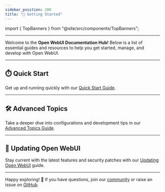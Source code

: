 ```yaml
---
sidebar_position: 200
title: "🚀 Getting Started"
---
```


import { TopBanners } from "@site/src/components/TopBanners";

<TopBanners />

--- 

Welcome to the **Open WebUI Documentation Hub!** Below is a list of essential guides and resources to help you get started, manage, and develop with Open WebUI.

---

## ⏱️ Quick Start

Get up and running quickly with our [Quick Start Guide](/getting-started/quick-start).

---

## 🛠️ Advanced Topics

Take a deeper dive into configurations and development tips in our [Advanced Topics Guide](/getting-started/advanced-topics).

---

## 🔄 Updating Open WebUI

Stay current with the latest features and security patches with our [Updating Open WebUI](./updating) guide.

---

Happy exploring! 🎉 If you have questions, join our [community](https://discord.gg/5rJgQTnV4s) or raise an issue on [GitHub](https://github.com/open-webui/open-webui).
